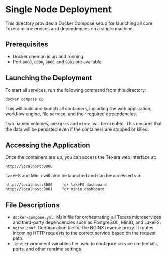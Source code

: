 # Single Node Deployment

This directory provides a Docker Compose setup for launching all core Texera microservices and dependencies on a single machine.

## Prerequisites
- Docker daemon is up and running
- Port `8080`, `8000`, `9000` and `9001` are available

## Launching the Deployment

To start all services, run the following command from this directory:

```bash
docker compose up
```

This will build and launch all containers, including the web application, workflow engine, file service, and their required dependencies. 

Two named volumes, `postgres` and `minio`, will be created. This ensures that the data will be persisted even if the containers are stopped or killed.

## Accessing the Application

Once the containers are up, you can access the Texera web interface at:

```
http://localhost:8080
```

LakeFS and Minio will also be launched and can be accessed via:

```
http://localhost:8000    for lakeFS dashboard
http://localhost:9001    for minio dashboard
```

## File Descriptions

- `docker-compose.yml`: Main file for orchestrating all Texera microservices and third-party dependencies such as PostgreSQL, MinIO, and LakeFS.
- `nginx.conf`: Configuration file for the NGINX reverse proxy. It routes incoming HTTP requests to the correct service based on the request path.
- `.env`: Environment variables file used to configure service credentials, ports, and other runtime settings.
